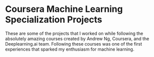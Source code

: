 # Coursera Machine Learning Specialization Projects
These are some of the projects that I worked on while following the absolutely amazing courses created by Andrew Ng, Coursera, and the Deeplearning.ai team. Following these courses was one of the first experiences that sparked my enthusiasm for machine learning.
